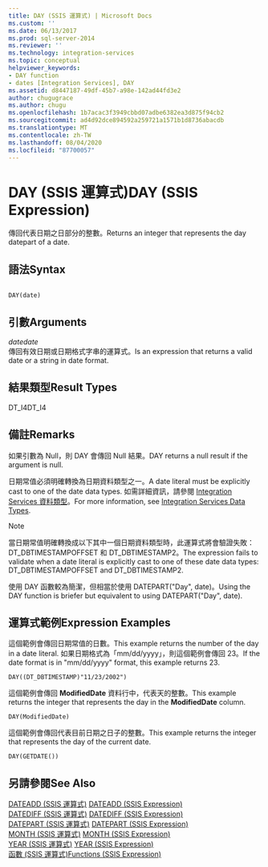 ```yaml
---
title: DAY (SSIS 運算式) | Microsoft Docs
ms.custom: ''
ms.date: 06/13/2017
ms.prod: sql-server-2014
ms.reviewer: ''
ms.technology: integration-services
ms.topic: conceptual
helpviewer_keywords:
- DAY function
- dates [Integration Services], DAY
ms.assetid: d8447187-49df-45b7-a98e-142ad44fd3e2
author: chugugrace
ms.author: chugu
ms.openlocfilehash: 1b7acac3f3949cbbd07adbe6382ea3d875f94cb2
ms.sourcegitcommit: ad4d92dce894592a259721a1571b1d8736abacdb
ms.translationtype: MT
ms.contentlocale: zh-TW
ms.lasthandoff: 08/04/2020
ms.locfileid: "87700057"
---
```

# <a name="day-ssis-expression"></a><span data-ttu-id="d9670-102">DAY (SSIS 運算式)</span><span class="sxs-lookup"><span data-stu-id="d9670-102">DAY (SSIS Expression)</span></span>
  <span data-ttu-id="d9670-103">傳回代表日期之日部分的整數。</span><span class="sxs-lookup"><span data-stu-id="d9670-103">Returns an integer that represents the day datepart of a date.</span></span>  
  
## <a name="syntax"></a><span data-ttu-id="d9670-104">語法</span><span class="sxs-lookup"><span data-stu-id="d9670-104">Syntax</span></span>  
  
```  
  
DAY(date)  
```  
  
## <a name="arguments"></a><span data-ttu-id="d9670-105">引數</span><span class="sxs-lookup"><span data-stu-id="d9670-105">Arguments</span></span>  
 <span data-ttu-id="d9670-106">*date*</span><span class="sxs-lookup"><span data-stu-id="d9670-106">*date*</span></span>  
 <span data-ttu-id="d9670-107">傳回有效日期或日期格式字串的運算式。</span><span class="sxs-lookup"><span data-stu-id="d9670-107">Is an expression that returns a valid date or a string in date format.</span></span>  
  
## <a name="result-types"></a><span data-ttu-id="d9670-108">結果類型</span><span class="sxs-lookup"><span data-stu-id="d9670-108">Result Types</span></span>  
 <span data-ttu-id="d9670-109">DT_I4</span><span class="sxs-lookup"><span data-stu-id="d9670-109">DT_I4</span></span>  
  
## <a name="remarks"></a><span data-ttu-id="d9670-110">備註</span><span class="sxs-lookup"><span data-stu-id="d9670-110">Remarks</span></span>  
 <span data-ttu-id="d9670-111">如果引數為 Null，則 DAY 會傳回 Null 結果。</span><span class="sxs-lookup"><span data-stu-id="d9670-111">DAY returns a null result if the argument is null.</span></span>  
  
 <span data-ttu-id="d9670-112">日期常值必須明確轉換為日期資料類型之一。</span><span class="sxs-lookup"><span data-stu-id="d9670-112">A date literal must be explicitly cast to one of the date data types.</span></span> <span data-ttu-id="d9670-113">如需詳細資訊，請參閱 [Integration Services 資料類型](../data-flow/integration-services-data-types.md)。</span><span class="sxs-lookup"><span data-stu-id="d9670-113">For more information, see [Integration Services Data Types](../data-flow/integration-services-data-types.md).</span></span>  
  
> [!NOTE]  
>  <span data-ttu-id="d9670-114">當日期常值明確轉換成以下其中一個日期資料類型時，此運算式將會驗證失敗：DT_DBTIMESTAMPOFFSET 和 DT_DBTIMESTAMP2。</span><span class="sxs-lookup"><span data-stu-id="d9670-114">The expression fails to validate when a date literal is explicitly cast to one of these date data types: DT_DBTIMESTAMPOFFSET and DT_DBTIMESTAMP2.</span></span>  
  
 <span data-ttu-id="d9670-115">使用 DAY 函數較為簡潔，但相當於使用 DATEPART("Day", date)。</span><span class="sxs-lookup"><span data-stu-id="d9670-115">Using the DAY function is briefer but equivalent to using DATEPART("Day", date).</span></span>  
  
## <a name="expression-examples"></a><span data-ttu-id="d9670-116">運算式範例</span><span class="sxs-lookup"><span data-stu-id="d9670-116">Expression Examples</span></span>  
 <span data-ttu-id="d9670-117">這個範例會傳回日期常值的日數。</span><span class="sxs-lookup"><span data-stu-id="d9670-117">This example returns the number of the day in a date literal.</span></span> <span data-ttu-id="d9670-118">如果日期格式為「mm/dd/yyyy」，則這個範例會傳回 23。</span><span class="sxs-lookup"><span data-stu-id="d9670-118">If the date format is in "mm/dd/yyyy" format, this example returns 23.</span></span>  
  
```  
DAY((DT_DBTIMESTAMP)"11/23/2002")  
```  
  
 <span data-ttu-id="d9670-119">這個範例會傳回 **ModifiedDate** 資料行中，代表天的整數。</span><span class="sxs-lookup"><span data-stu-id="d9670-119">This example returns the integer that represents the day in the **ModifiedDate** column.</span></span>  
  
```  
DAY(ModifiedDate)  
```  
  
 <span data-ttu-id="d9670-120">這個範例會傳回代表目前日期之日子的整數。</span><span class="sxs-lookup"><span data-stu-id="d9670-120">This example returns the integer that represents the day of the current date.</span></span>  
  
```  
DAY(GETDATE())  
```  
  
## <a name="see-also"></a><span data-ttu-id="d9670-121">另請參閱</span><span class="sxs-lookup"><span data-stu-id="d9670-121">See Also</span></span>  
 <span data-ttu-id="d9670-122">[DATEADD &#40;SSIS 運算式&#41;](dateadd-ssis-expression.md) </span><span class="sxs-lookup"><span data-stu-id="d9670-122">[DATEADD &#40;SSIS Expression&#41;](dateadd-ssis-expression.md) </span></span>  
 <span data-ttu-id="d9670-123">[DATEDIFF &#40;SSIS 運算式&#41;](datediff-ssis-expression.md) </span><span class="sxs-lookup"><span data-stu-id="d9670-123">[DATEDIFF &#40;SSIS Expression&#41;](datediff-ssis-expression.md) </span></span>  
 <span data-ttu-id="d9670-124">[DATEPART &#40;SSIS 運算式&#41;](datepart-ssis-expression.md) </span><span class="sxs-lookup"><span data-stu-id="d9670-124">[DATEPART &#40;SSIS Expression&#41;](datepart-ssis-expression.md) </span></span>  
 <span data-ttu-id="d9670-125">[MONTH &#40;SSIS 運算式&#41;](month-ssis-expression.md) </span><span class="sxs-lookup"><span data-stu-id="d9670-125">[MONTH &#40;SSIS Expression&#41;](month-ssis-expression.md) </span></span>  
 <span data-ttu-id="d9670-126">[YEAR &#40;SSIS 運算式&#41;](year-ssis-expression.md) </span><span class="sxs-lookup"><span data-stu-id="d9670-126">[YEAR &#40;SSIS Expression&#41;](year-ssis-expression.md) </span></span>  
 [<span data-ttu-id="d9670-127">函數 &#40;SSIS 運算式&#41;</span><span class="sxs-lookup"><span data-stu-id="d9670-127">Functions &#40;SSIS Expression&#41;</span></span>](functions-ssis-expression.md)  
  
  
